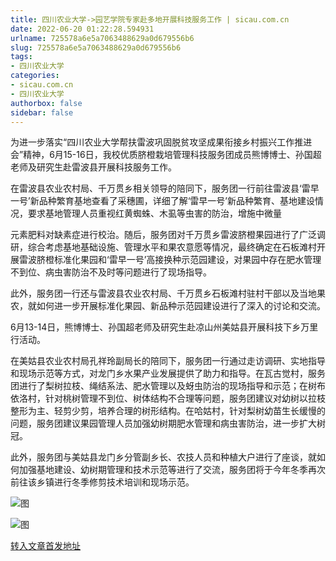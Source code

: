 ```yaml
---
title: 四川农业大学->园艺学院专家赴多地开展科技服务工作 | sicau.com.cn
date: 2022-06-20 01:22:28.594931
urlname: 725578a6e5a7063488629a0d679556b6
slug: 725578a6e5a7063488629a0d679556b6
tags: 
- 四川农业大学
categories:
- sicau.com.cn
- 四川农业大学
authorbox: false
sidebar: false
---
```

为进一步落实“四川农业大学帮扶雷波巩固脱贫攻坚成果衔接乡村振兴工作推进会”精神，6月15-16日，我校优质脐橙栽培管理科技服务团成员熊博博士、孙国超老师及研究生赴雷波县开展科技服务工作。

在雷波县农业农村局、千万贯乡相关领导的陪同下，服务团一行前往雷波县‘雷早一号’新品种繁育基地查看了采穗圃，详细了解‘雷早一号’新品种繁育、基地建设情况，要求基地管理人员重视红黄蜘蛛、木虱等虫害的防治，增施中微量
<!--more-->
元素肥料对缺素症进行校治。随后，服务团对千万贯乡雷波脐橙果园进行了广泛调研，综合考虑基地基础设施、管理水平和果农意愿等情况，最终确定在石板滩村开展雷波脐橙标准化果园和‘雷早一号’高接换种示范园建设，对果园中存在肥水管理不到位、病虫害防治不及时等问题进行了现场指导。

此外，服务团一行还与雷波县农业农村局、千万贯乡石板滩村驻村干部以及当地果农，就如何进一步开展标准化果园、新品种示范园建设进行了深入的讨论和交流。

6月13-14日，熊博博士、孙国超老师及研究生赴凉山州美姑县开展科技下乡万里行活动。

在美姑县农业农村局孔祥玲副局长的陪同下，服务团一行通过走访调研、实地指导和现场示范等方式，对龙门乡水果产业发展提供了助力和指导。在瓦古觉村，服务团进行了梨树拉枝、绳结系法、肥水管理以及蚜虫防治的现场指导和示范；在树布依洛村，针对桃树管理不到位、树体结构不合理等问题，服务团建议对幼树以拉枝整形为主、轻剪少剪，培养合理的树形结构。在哈姑村，针对梨树幼苗生长缓慢的问题，服务团建议果园管理人员加强幼树期肥水管理和病虫害防治，进一步扩大树冠。

此外，服务团与美姑县龙门乡分管副乡长、农技人员和种植大户进行了座谈，就如何加强基地建设、幼树期管理和技术示范等进行了交流，服务团将于今年冬季再次前往该乡镇进行冬季修剪技术培训和现场示范。

![图](https://news.sicau.edu.cn/__local/7/1D/9C/2308FA194E88DD5CBF8EDBE89A2_CA2BE866_2A6BE.jpg)

![图](https://news.sicau.edu.cn/__local/A/49/DB/7E2A2132D48840196A19E6B7676_B7C784A5_21E7C.jpg)

[转入文章首发地址](https://news.sicau.edu.cn/info/1078/68441.htm)